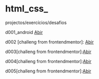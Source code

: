 # html_css_
 projectos/exercícios/desafios

d001_android
<a href="https://jeovani2002.github.io/html_css_/desafios_resolvidos/d001_android/index.html" target="_blank">Abir</a>

d002 [challeng from frontendmentor]:
<a href="https://jeovani2002.github.io/html_css_/desafios_resolvidos/d002/index.html" target="_blank">Abir</a>

d003[challeng from frontendmentor]:<a href="https://jeovani2002.github.io/html_css_/desafios_resolvidos/d003/index.html" target="_blank">Abir</a>

d004[challeng from frontendmentor]:<a href="https://jeovani2002.github.io/html_css_/desafios_resolvidos/d004/index.html">Abir</a>

d005[challeng from frontendmentor]:<a href="https://jeovani2002.github.io/html_css_/desafios_resolvidos/d005/index.html">Abir</a>
